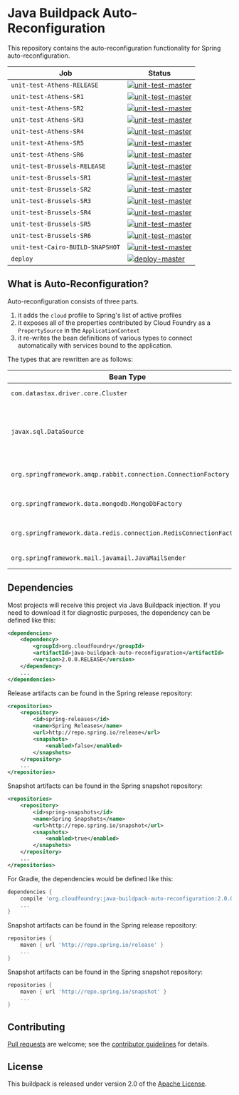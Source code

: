 # Java Buildpack Auto-Reconfiguration
This repository contains the auto-reconfiguration functionality for Spring auto-reconfiguration.

| Job | Status
| --- | ------
| `unit-test-Athens-RELEASE`       | [![unit-test-master](https://java-experience.ci.springapps.io/api/v1/teams/java-experience/pipelines/auto-reconfiguration/jobs/unit-test-Athens-RELEASE/badge)](https://java-experience.ci.springapps.io/teams/java-experience/pipelines/auto-reconfiguration/jobs/unit-test-Athens-RELEASE)
| `unit-test-Athens-SR1`           | [![unit-test-master](https://java-experience.ci.springapps.io/api/v1/teams/java-experience/pipelines/auto-reconfiguration/jobs/unit-test-Athens-SR1/badge)](https://java-experience.ci.springapps.io/teams/java-experience/pipelines/auto-reconfiguration/jobs/unit-test-Athens-SR1)
| `unit-test-Athens-SR2`           | [![unit-test-master](https://java-experience.ci.springapps.io/api/v1/teams/java-experience/pipelines/auto-reconfiguration/jobs/unit-test-Athens-SR2/badge)](https://java-experience.ci.springapps.io/teams/java-experience/pipelines/auto-reconfiguration/jobs/unit-test-Athens-SR2)
| `unit-test-Athens-SR3`           | [![unit-test-master](https://java-experience.ci.springapps.io/api/v1/teams/java-experience/pipelines/auto-reconfiguration/jobs/unit-test-Athens-SR3/badge)](https://java-experience.ci.springapps.io/teams/java-experience/pipelines/auto-reconfiguration/jobs/unit-test-Athens-SR3)
| `unit-test-Athens-SR4`           | [![unit-test-master](https://java-experience.ci.springapps.io/api/v1/teams/java-experience/pipelines/auto-reconfiguration/jobs/unit-test-Athens-SR4/badge)](https://java-experience.ci.springapps.io/teams/java-experience/pipelines/auto-reconfiguration/jobs/unit-test-Athens-SR4)
| `unit-test-Athens-SR5`           | [![unit-test-master](https://java-experience.ci.springapps.io/api/v1/teams/java-experience/pipelines/auto-reconfiguration/jobs/unit-test-Athens-SR5/badge)](https://java-experience.ci.springapps.io/teams/java-experience/pipelines/auto-reconfiguration/jobs/unit-test-Athens-SR5)
| `unit-test-Athens-SR6`           | [![unit-test-master](https://java-experience.ci.springapps.io/api/v1/teams/java-experience/pipelines/auto-reconfiguration/jobs/unit-test-Athens-SR6/badge)](https://java-experience.ci.springapps.io/teams/java-experience/pipelines/auto-reconfiguration/jobs/unit-test-Athens-SR6)
| `unit-test-Brussels-RELEASE`     | [![unit-test-master](https://java-experience.ci.springapps.io/api/v1/teams/java-experience/pipelines/auto-reconfiguration/jobs/unit-test-Brussels-RELEASE/badge)](https://java-experience.ci.springapps.io/teams/java-experience/pipelines/auto-reconfiguration/jobs/unit-test-Brussels-RELEASE)
| `unit-test-Brussels-SR1`         | [![unit-test-master](https://java-experience.ci.springapps.io/api/v1/teams/java-experience/pipelines/auto-reconfiguration/jobs/unit-test-Brussels-SR1/badge)](https://java-experience.ci.springapps.io/teams/java-experience/pipelines/auto-reconfiguration/jobs/unit-test-Brussels-SR1)
| `unit-test-Brussels-SR2`         | [![unit-test-master](https://java-experience.ci.springapps.io/api/v1/teams/java-experience/pipelines/auto-reconfiguration/jobs/unit-test-Brussels-SR2/badge)](https://java-experience.ci.springapps.io/teams/java-experience/pipelines/auto-reconfiguration/jobs/unit-test-Brussels-SR2)
| `unit-test-Brussels-SR3`         | [![unit-test-master](https://java-experience.ci.springapps.io/api/v1/teams/java-experience/pipelines/auto-reconfiguration/jobs/unit-test-Brussels-SR3/badge)](https://java-experience.ci.springapps.io/teams/java-experience/pipelines/auto-reconfiguration/jobs/unit-test-Brussels-SR3)
| `unit-test-Brussels-SR4`         | [![unit-test-master](https://java-experience.ci.springapps.io/api/v1/teams/java-experience/pipelines/auto-reconfiguration/jobs/unit-test-Brussels-SR4/badge)](https://java-experience.ci.springapps.io/teams/java-experience/pipelines/auto-reconfiguration/jobs/unit-test-Brussels-SR4)
| `unit-test-Brussels-SR5`         | [![unit-test-master](https://java-experience.ci.springapps.io/api/v1/teams/java-experience/pipelines/auto-reconfiguration/jobs/unit-test-Brussels-SR5/badge)](https://java-experience.ci.springapps.io/teams/java-experience/pipelines/auto-reconfiguration/jobs/unit-test-Brussels-SR5)
| `unit-test-Brussels-SR6`         | [![unit-test-master](https://java-experience.ci.springapps.io/api/v1/teams/java-experience/pipelines/auto-reconfiguration/jobs/unit-test-Brussels-SR6/badge)](https://java-experience.ci.springapps.io/teams/java-experience/pipelines/auto-reconfiguration/jobs/unit-test-Brussels-SR6)
| `unit-test-Cairo-BUILD-SNAPSHOT` | [![unit-test-master](https://java-experience.ci.springapps.io/api/v1/teams/java-experience/pipelines/auto-reconfiguration/jobs/unit-test-Cairo-BUILD-SNAPSHOT/badge)](https://java-experience.ci.springapps.io/teams/java-experience/pipelines/auto-reconfiguration/jobs/unit-test-Cairo-BUILD-SNAPSHOT)
| `deploy`                         | [![deploy-master](https://java-experience.ci.springapps.io/api/v1/teams/java-experience/pipelines/auto-reconfiguration/jobs/deploy/badge)](https://java-experience.ci.springapps.io/teams/java-experience/pipelines/auto-reconfiguration/jobs/deploy)

## What is Auto-Reconfiguration?
Auto-reconfiguration consists of three parts.

1. it adds the `cloud` profile to Spring's list of active profiles
2. it exposes all of the properties contributed by Cloud Foundry as a `PropertySource` in the `ApplicationContext`
3. it re-writes the bean definitions of various types to connect automatically with services bound to the application.

The types that are rewritten are as follows:

| Bean Type | Service Type
| --------- | ------------
| `com.datastax.driver.core.Cluster` | Cassandra Service
| `javax.sql.DataSource` | Relational Data Services (e.g. ClearDB, ElephantSQL)
| `org.springframework.amqp.rabbit.connection.ConnectionFactory` | RabbitMQ Service (e.g. CloudAMQP)
| `org.springframework.data.mongodb.MongoDbFactory` | Mongo Service (e.g. MongoLab)
| `org.springframework.data.redis.connection.RedisConnectionFactory` | Redis Service (e.g. Redis Cloud)
| `org.springframework.mail.javamail.JavaMailSender` | SMTP Service

## Dependencies
Most projects will receive this project via Java Buildpack injection.  If you need to download it for diagnostic purposes, the dependency can be defined like this:

```xml
<dependencies>
    <dependency>
        <groupId>org.cloudfoundry</groupId>
        <artifactId>java-buildpack-auto-reconfiguration</artifactId>
        <version>2.0.0.RELEASE</version>
    </dependency>
    ...
</dependencies>
```

Release artifacts can be found in the Spring release repository:

```xml
<repositories>
    <repository>
        <id>spring-releases</id>
        <name>Spring Releases</name>
        <url>http://repo.spring.io/release</url>
        <snapshots>
            <enabled>false</enabled>
        </snapshots>
    </repository>
    ...
</repositories>
```

Snapshot artifacts can be found in the Spring snapshot repository:

```xml
<repositories>
    <repository>
        <id>spring-snapshots</id>
        <name>Spring Snapshots</name>
        <url>http://repo.spring.io/snapshot</url>
        <snapshots>
            <enabled>true</enabled>
        </snapshots>
    </repository>
    ...
</repositories>
```

For Gradle, the dependencies would be defined like this:

```groovy
dependencies {
    compile 'org.cloudfoundry:java-buildpack-auto-reconfiguration:2.0.0.RELEASE'
    ...
}
```

Snapshot artifacts can be found in the Spring release repository:

```groovy
repositories {
    maven { url 'http://repo.spring.io/release' }
    ...
}
```

Snapshot artifacts can be found in the Spring snapshot repository:

```groovy
repositories {
    maven { url 'http://repo.spring.io/snapshot' }
    ...
}
```

## Contributing
[Pull requests][] are welcome; see the [contributor guidelines][] for details.

## License
This buildpack is released under version 2.0 of the [Apache License][].

[Apache License]: http://www.apache.org/licenses/LICENSE-2.0
[contributor guidelines]: CONTRIBUTING.md
[Pull requests]: http://help.github.com/send-pull-requests
